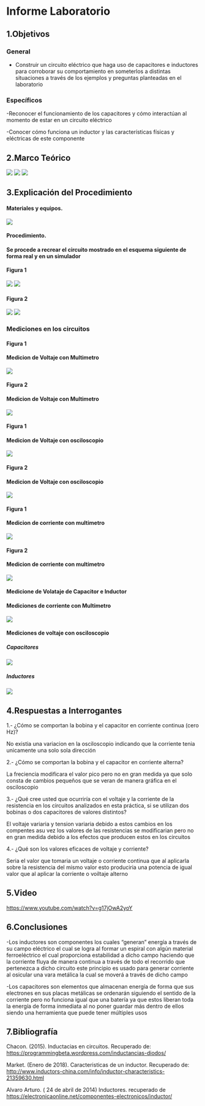 # Informe Laboratorio
## 1.Objetivos
### General

- Construir un circuito eléctrico que haga uso de capacitores e inductores para corroborar su comportamiento en someterlos
a distintas situaciones a través de los ejemplos y preguntas planteadas en el laboratorio

### Específicos

-Reconocer el funcionamiento de los capacitores y cómo interactúan al momento de estar en un circuito eléctrico

-Conocer cómo funciona un inductor y las características físicas y eléctricas de este componente

## 2.Marco Teórico

![](https://cdn.discordapp.com/attachments/977016920224198709/1008939054039052329/unknown.png)
![](https://cdn.discordapp.com/attachments/977016920224198709/1008943434792448040/unknown.png)
![](https://cdn.discordapp.com/attachments/977016920224198709/1008947680413757460/unknown.png)

## 3.Explicación del Procedimiento

#### Materiales y equipos.

![](https://cdn.discordapp.com/attachments/977016920224198709/1008934317990354994/unknown.png)

#### Procedimiento.
#### Se procede a recrear el circuito mostrado en el esquema siguiente de forma real y en un simulador
#### Figura 1

![](https://cdn.discordapp.com/attachments/977016920224198709/1008934838180524194/unknown.png)
![](https://cdn.discordapp.com/attachments/977016920224198709/1008924053660250233/unknown.png)

#### Figura 2

![](https://cdn.discordapp.com/attachments/977016920224198709/1008934888545722461/unknown.png)
![](https://cdn.discordapp.com/attachments/977016920224198709/1008924624161091624/unknown.png)
### Mediciones en los circuitos 

#### Figura 1
#### Medicion de Voltaje con Multimetro
![](https://cdn.discordapp.com/attachments/977016920224198709/1008925640730357780/unknown.png)

#### Figura 2
#### Medicion de Voltaje con Multimetro
![](https://cdn.discordapp.com/attachments/977016920224198709/1008926825231167518/unknown.png)

#### Figura 1
#### Medicion de Voltaje con osciloscopio
![](https://cdn.discordapp.com/attachments/977016920224198709/1008928762798280794/unknown.png)

#### Figura 2
#### Medicion de Voltaje con osciloscopio
![](https://cdn.discordapp.com/attachments/977016920224198709/1008929637797212220/unknown.png)

#### Figura 1
#### Medicion de corriente con multimetro
![](https://cdn.discordapp.com/attachments/977016920224198709/1008936554263228557/unknown.png)

#### Figura 2
#### Medicion de corriente con multimetro
![](https://cdn.discordapp.com/attachments/977016920224198709/1008936914360995891/unknown.png)

#### Medicione de Volataje de Capacitor e Inductor

#### Mediciones de corriente con Multimetro

![](https://cdn.discordapp.com/attachments/977016920224198709/1008944638058573884/unknown.png)

#### Mediciones de voltaje con osciloscopio

##### Capacitores

![](https://cdn.discordapp.com/attachments/977016920224198709/1008951391244529734/unknown.png)

##### Inductores

![](https://cdn.discordapp.com/attachments/977016920224198709/1008951674347474954/unknown.png)

## 4.Respuestas a Interrogantes

1.- ¿Cómo se comportan la bobina y el capacitor en corriente continua (cero Hz)?

No existia una variacion en la osciloscopio indicando que la corriente tenia unicamente una solo sola dirección

2.- ¿Cómo se comportan la bobina y el capacitor en corriente alterna?

La freciencia modificara el valor pico pero no en gran medida ya que solo consta de cambios pequeños que se veran de manera gráfica en el osciloscopio

3.- ¿Qué cree usted que ocurriría con el voltaje  y la corriente de la resistencia en los
circuitos analizados en esta práctica, si se utilizan dos bobinas o dos capacitores de valores
distintos?

El voltaje variaria y tension variaria debido a estos cambios en los compentes asu vez los valores de las resistencias se modificarian pero no en gran medida
debido a los efectos que producen estos en los circuitos

4.- ¿Qué son los valores eficaces de voltaje y corriente?

Seria el valor que tomaria un voltaje o corriente continua que al aplicarla sobre la resistencia del mismo valor esto produciria una potencia de igual valor que al aplicar la corriente o voiltaje alterno 

## 5.Video

https://www.youtube.com/watch?v=g17jOwA2yoY

## 6.Conclusiones

-Los inductores son componentes los cuales “generan” energía a través de su campo eléctrico el cual se logra al formar un espiral con algún material ferroeléctrico el cual proporciona estabilidad a dicho campo haciendo que la corriente fluya de manera continua a través de todo el recorrido que pertenezca a dicho circuito este principio es usado para generar corriente al osicular una vara metálica la cual se moverá a través de dicho campo 

-Los capacitores son elementos que almacenan energía de forma que sus electrones en sus placas metálicas se ordenarán siguiendo el sentido de la corriente pero no funciona igual que una batería ya que estos liberan toda la energía de forma inmediata al no poner guardar más dentro de ellos siendo una herramienta que puede tener múltiples usos

## 7.Bibliografía
Chacon. (2015). Inductacias en circuitos. Recuperado de:
https://programmingbeta.wordpress.com/inductancias-diodos/

Market. (Enero de 2018). Caracteristicas de un inductor. Recuperado de:
http://www.inductors-china.com/info/inductor-characteristics-21359630.html

Alvaro Arturo. ( 24 de abril de 2014) Inductores. recuperado de 
https://electronicaonline.net/componentes-electronicos/inductor/
